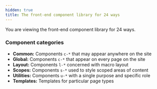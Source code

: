 ```yaml
---
hidden: true
title: The front-end component library for 24 ways
---
```

You are viewing the front-end component library for 24 ways.

### Component categories

  * **Common:** Components `c-*` that may appear anywhere on the site
  * **Global:** Components `c-*` that appear on every page on the site
  * **Layout:** Components `l-*` concerned with macro layout
  * **Scopes:** Components `s-*` used to style scoped areas of content
  * **Utilities:** Components `u-*` with a single purpose and specific role
  * **Templates:** Templates for particular page types
